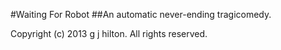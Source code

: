 #Waiting For Robot
##An automatic never-ending tragicomedy.

Copyright (c) 2013 g j hilton. All rights reserved.